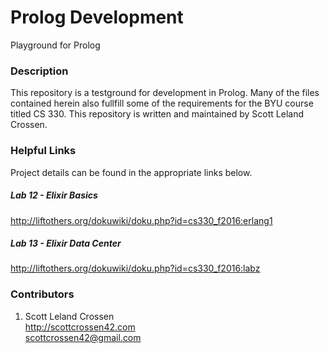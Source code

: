 # Prolog Development

Playground for Prolog

### Description

This repository is a testground for development in Prolog. Many of the files contained herein also fullfill
some of the requirements for the BYU course titled CS 330. This repository is written and maintained by Scott Leland Crossen.

### Helpful Links

Project details can be found in the appropriate links below.

##### Lab 12 - Elixir Basics

<http://liftothers.org/dokuwiki/doku.php?id=cs330_f2016:erlang1>

##### Lab 13 - Elixir Data Center

<http://liftothers.org/dokuwiki/doku.php?id=cs330_f2016:labz>

### Contributors

1. Scott Leland Crossen  
<http://scottcrossen42.com>  
<scottcrossen42@gmail.com>
